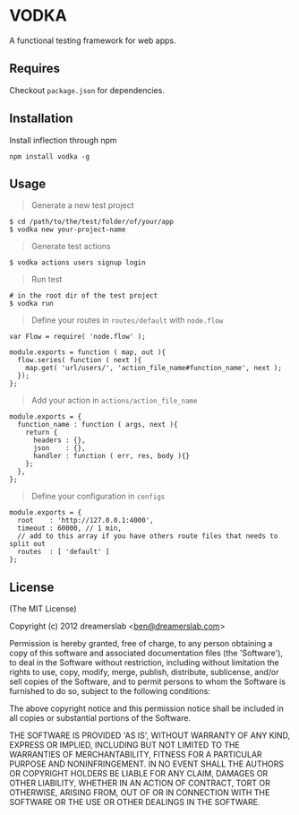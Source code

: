 # VODKA

A functional testing framework for web apps.



## Requires

Checkout `package.json` for dependencies.



## Installation

Install inflection through npm

    npm install vodka -g



## Usage

> Generate a new test project

    $ cd /path/to/the/test/folder/of/your/app
    $ vodka new your-project-name

> Generate test actions

    $ vodka actions users signup login

> Run test

    # in the root dir of the test project
    $ vodka run

> Define your routes in `routes/default` with `node.flow`
    
    var Flow = require( 'node.flow' );

    module.exports = function ( map, out ){
      flow.series( function ( next ){
        map.get( 'url/users/', 'action_file_name#function_name', next );
      });
    };
    
> Add your action in `actions/action_file_name`

    module.exports = {
      function_name : function ( args, next ){
        return {
          headers : {},
          json    : {},
          handler : function ( err, res, body ){}
        };
      },
    };
     
> Define your configuration in `configs`
    
    module.exports = {
      root    : 'http://127.0.0.1:4000',
      timeout : 60000, // 1 min,
      // add to this array if you have others route files that needs to split out
      routes  : [ 'default' ]
    };

## License

(The MIT License)

Copyright (c) 2012 dreamerslab &lt;ben@dreamerslab.com&gt;

Permission is hereby granted, free of charge, to any person obtaining
a copy of this software and associated documentation files (the
'Software'), to deal in the Software without restriction, including
without limitation the rights to use, copy, modify, merge, publish,
distribute, sublicense, and/or sell copies of the Software, and to
permit persons to whom the Software is furnished to do so, subject to
the following conditions:

The above copyright notice and this permission notice shall be
included in all copies or substantial portions of the Software.

THE SOFTWARE IS PROVIDED 'AS IS', WITHOUT WARRANTY OF ANY KIND,
EXPRESS OR IMPLIED, INCLUDING BUT NOT LIMITED TO THE WARRANTIES OF
MERCHANTABILITY, FITNESS FOR A PARTICULAR PURPOSE AND NONINFRINGEMENT.
IN NO EVENT SHALL THE AUTHORS OR COPYRIGHT HOLDERS BE LIABLE FOR ANY
CLAIM, DAMAGES OR OTHER LIABILITY, WHETHER IN AN ACTION OF CONTRACT,
TORT OR OTHERWISE, ARISING FROM, OUT OF OR IN CONNECTION WITH THE
SOFTWARE OR THE USE OR OTHER DEALINGS IN THE SOFTWARE.